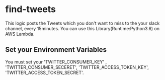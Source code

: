 # find-tweets
This logic posts the Tweets which you don't want to miss to the your slack channel, every 15minutes.
You can use this Library(Runtime:Python3.6) on AWS Lambda.

## Set your Environment Variables
You must set your 'TWITTER_CONSUMER_KEY' , 'TWITTER_CONSUMER_SECERET', 'TWITTER_ACCESS_TOKEN_KEY', 'TWITTER_ACCESS_TOKEN_SECRET'.
